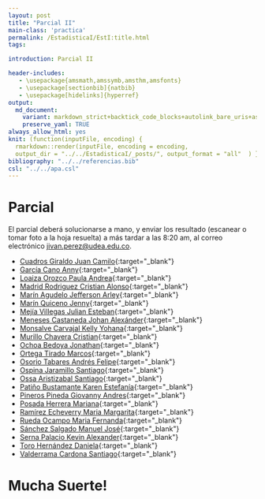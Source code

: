 ```yaml
---
layout: post
title: "Parcial II"
main-class: 'practica'
permalink: /EstadisticaI/EstI:title.html
tags:

introduction: Parcial II

header-includes:
   - \usepackage{amsmath,amssymb,amsthm,amsfonts}
   - \usepackage[sectionbib]{natbib}
   - \usepackage[hidelinks]{hyperref}
output:
  md_document:
    variant: markdown_strict+backtick_code_blocks+autolink_bare_uris+ascii_identifiers+tex_math_single_backslash
    preserve_yaml: TRUE
always_allow_html: yes   
knit: (function(inputFile, encoding) {
  rmarkdown::render(inputFile, encoding = encoding,
  output_dir = "../../EstadisticaI/_posts/", output_format = "all"  ) })
bibliography: "../../referencias.bib"
csl: "../../apa.csl"
---
```








Parcial
=======

El parcial deberá solucionarse a mano, y enviar los resultado (escanear
o tomar foto a la hoja resuelta) a más tardar a las 8:20 am, al correo
electrónico <a target="_blank" href="mailto:jivan.perez@udea.edu.co">
jivan.perez@udea.edu.co</a>.

-   [Cuadros Giraldo Juan
    Camilo](https://github.com/jiperezga/jiperezga.github.io/raw/master/Dataset/ParcialII/P1152698134.pdf){:target="\_blank"}
-   [García Cano
    Anny](https://github.com/jiperezga/jiperezga.github.io/raw/master/Dataset/ParcialII/P1152209588.pdf){:target="\_blank"}
-   [Loaiza Orozco Paula
    Andrea](https://github.com/jiperezga/jiperezga.github.io/raw/master/Dataset/ParcialII/P1047967040.pdf){:target="\_blank"}
-   [Madrid Rodriguez Cristian
    Alonso](https://github.com/jiperezga/jiperezga.github.io/raw/master/Dataset/ParcialII/P1001131866.pdf){:target="\_blank"}
-   [Marín Agudelo Jefferson
    Arley](https://github.com/jiperezga/jiperezga.github.io/raw/master/Dataset/ParcialII/P1017227638.pdf){:target="\_blank"}
-   [Marín Quiceno
    Jenny](https://github.com/jiperezga/jiperezga.github.io/raw/master/Dataset/ParcialII/P43972762.pdf){:target="\_blank"}
-   [Mejía Villegas Julian
    Esteban](https://github.com/jiperezga/jiperezga.github.io/raw/master/Dataset/ParcialII/P1037610591.pdf){:target="\_blank"}
-   [Meneses Castaneda Johan
    Alexánder](https://github.com/jiperezga/jiperezga.github.io/raw/master/Dataset/ParcialII/P1017225004.pdf){:target="\_blank"}
-   [Monsalve Carvajal Kelly
    Yohana](https://github.com/jiperezga/jiperezga.github.io/raw/master/Dataset/ParcialII/P1007283759.pdf){:target="\_blank"}
-   [Murillo Chavera
    Cristian](https://github.com/jiperezga/jiperezga.github.io/raw/master/Dataset/ParcialII/P1214713668.pdf){:target="\_blank"}
-   [Ochoa Bedoya
    Jonathan](https://github.com/jiperezga/jiperezga.github.io/raw/master/Dataset/ParcialII/P1214731158.pdf){:target="\_blank"}
-   [Ortega Tirado
    Marcos](https://github.com/jiperezga/jiperezga.github.io/raw/master/Dataset/ParcialII/P1234990979.pdf){:target="\_blank"}
-   [Osorio Tabares Andrés
    Felipe](https://github.com/jiperezga/jiperezga.github.io/raw/master/Dataset/ParcialII/P1214729624.pdf){:target="\_blank"}
-   [Ospina Jaramillo
    Santiago](https://github.com/jiperezga/jiperezga.github.io/raw/master/Dataset/ParcialII/P1037658895.pdf){:target="\_blank"}
-   [Ossa Aristizabal
    Santiago](https://github.com/jiperezga/jiperezga.github.io/raw/master/Dataset/ParcialII/P1214744784.pdf){:target="\_blank"}
-   [Patiño Bustamante Karen
    Estefanía](https://github.com/jiperezga/jiperezga.github.io/raw/master/Dataset/ParcialII/P1001471973.pdf){:target="\_blank"}
-   [Pineros Pineda Giovanny
    Andres](https://github.com/jiperezga/jiperezga.github.io/raw/master/Dataset/ParcialII/P1035440886.pdf){:target="\_blank"}
-   [Posada Herrera
    Mariana](https://github.com/jiperezga/jiperezga.github.io/raw/master/Dataset/ParcialII/P1000755725.pdf){:target="\_blank"}
-   [Ramírez Echeverry Maria
    Margarita](https://github.com/jiperezga/jiperezga.github.io/raw/master/Dataset/ParcialII/P1017256589.pdf){:target="\_blank"}
-   [Rueda Ocampo Maria
    Fernanda](https://github.com/jiperezga/jiperezga.github.io/raw/master/Dataset/ParcialII/P1036601343.pdf){:target="\_blank"}
-   [Sánchez Salgado Manuel
    José](https://github.com/jiperezga/jiperezga.github.io/raw/master/Dataset/ParcialII/P1027892154.pdf){:target="\_blank"}
-   [Serna Palacio Kevin
    Alexander](https://github.com/jiperezga/jiperezga.github.io/raw/master/Dataset/ParcialII/P1048020998.pdf){:target="\_blank"}
-   [Toro Hernández
    Daniela](https://github.com/jiperezga/jiperezga.github.io/raw/master/Dataset/ParcialII/P1152462186.pdf){:target="\_blank"}
-   [Valderrama Cardona
    Santiago](https://github.com/jiperezga/jiperezga.github.io/raw/master/Dataset/ParcialII/P1017274912.pdf){:target="\_blank"}

<h1>
Mucha Suerte!
</h1>
